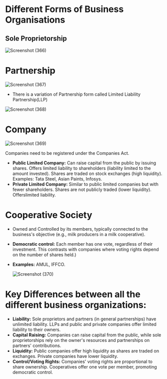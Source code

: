 # Different Forms of Business Organisations 
## Sole Proprietorship

![Screenshot (366)](https://github.com/user-attachments/assets/102b3845-e459-4cb2-94ec-9ad6ce7048ba)

# Partnership

![Screenshot (367)](https://github.com/user-attachments/assets/6bec843d-7d92-4370-8621-0be6163fda5a)

* There is a variation of Partnership form called Limited Liability Partnership(LLP)

![Screenshot (368)](https://github.com/user-attachments/assets/59f4ba9b-ae4a-4280-9142-2e1af4de7fb4)

# Company

![Screenshot (369)](https://github.com/user-attachments/assets/cace9264-d42d-4df2-9c8b-16ef8a9ab49e)

 Companies need to be registered under the Companies Act.
   * **Public Limited Company:** Can raise capital from the public by issuing shares. Offers limited liability to shareholders (liability limited to the amount invested). Shares are traded on stock exchanges (high liquidity). Examples: Tata Steel, Asian Paints, Infosys.
   * **Private Limited Company:** Similar to public limited companies but with fewer shareholders. Shares are not publicly traded (lower liquidity). Offerslimited liability.

# Cooperative Society
* Owned and Controlled by its members, typically connected to the business's objective (e.g., milk producers in a milk cooperative).
* **Democratic control:** Each member has one vote, regardless of their investment. This contrasts with companies where voting rights depend on the number of shares held.)
* **Examples:** AMUL, IFFCO.

  ![Screenshot (370)](https://github.com/user-attachments/assets/6656f053-f6f1-41b5-981b-f2adf725593f)

# Key Differences between all the different business organizations:
* **Liability:** Sole proprietors and partners (in general partnerships) have unlimited liability. LLPs and public and private companies offer limited liability to their owners.
* **Capital Raising:** Companies can raise capital from the public, while sole proprietorships rely on the owner's resources and partnerships on partners' contributions.
* **Liquidity:** Public companies offer high liquidity as shares are traded on exchanges. Private companies have lower liquidity.
* **Control/Voting Rights:** Companies' voting rights are proportional to share ownership. Cooperatives offer one vote per member, promoting democratic control.

